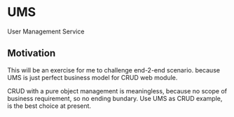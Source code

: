 UMS
====
User Management Service

## Motivation
This will be an exercise for me to challenge end-2-end scenario. because UMS is just perfect business model for CRUD web module.

CRUD with a pure object management is meaningless, because no scope of business requirement, so no ending bundary.
Use UMS as CRUD example, is the best choice at present.
